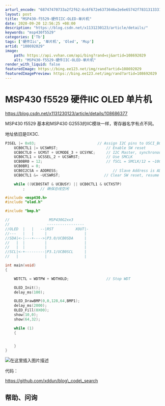 ```yaml
---
arturl_encode: "68747470733a2f2f62:6c6f672e6373646e2e6e65742f78313133313233303132332f:61727469636c652f64657461696c732f313038363932303239"
layout: post
title: "MSP430-f5529-硬件IIC-OLED-单片机"
date: 2020-09-20 12:56:25 +08:00
description: "https://blog.csdn.net/x1131230123/article/details/"
keywords: "msp430f5529"
categories: ['Tb']
tags: ['硬件Iic', '单片机', 'Oled', 'Msp']
artid: "108692029"
image:
    path: https://api.vvhan.com/api/bing?rand=sj&artid=108692029
    alt: "MSP430-f5529-硬件IIC-OLED-单片机"
render_with_liquid: false
featuredImage: https://bing.ee123.net/img/rand?artid=108692029
featuredImagePreview: https://bing.ee123.net/img/rand?artid=108692029
---
```


# MSP430 f5529 硬件IIC OLED 单片机

<https://blog.csdn.net/x1131230123/article/details/108686377>
  
MSP430 f5529 基本和MSP430 G2553的IIC模块一样，寄存器名字有点不同。
  
地址依旧是0X3C.

```c
P3SEL |= 0x03;                            // Assign I2C pins to USCI_B0
    UCB0CTL1 |= UCSWRST;                      // Enable SW reset
    UCB0CTL0 = UCMST + UCMODE_3 + UCSYNC;     // I2C Master, synchronous mode
    UCB0CTL1 = UCSSEL_2 + UCSWRST;            // Use SMCLK
    UCB0BR0 = 12;                             // fSCL = SMCLK/12 = ~100kHz
    UCB0BR1 = 0;
    UCB0I2CSA = ADDRESS;                         // Slave Address is ADDRESS
    UCB0CTL1 &= ~UCSWRST;                    // Clear SW reset, resume operation

    while ((UCB0STAT & UCBUSY) || UCB0CTL1 & UCTXSTP)
        ;       // 确保总线空闲

```

```c
#include <msp430.h>
#include "oled.h"

#include "bmp.h"

//                  MSP430G2xx3
//                 -----------------
//OLED  |   |   --|RST          XOUT|-
//---   |   |     |                 |
//SDA|<-|---+---->|P3.0/UCB0SDA     |
//   |  |         |                 |
//   |  |         |                 |
//SCL|<-+---------|P3.1/UCB0SCL     |
//   |            |                 |

int main(void)
{

    WDTCTL = WDTPW + WDTHOLD;                 // Stop WDT

    OLED_Init();
    delay_ms(100);

    OLED_DrawBMP(0,0,128,64,BMP1);
    delay_ms(2000);
    OLED_Fill(0X00);
    show(10,0);
    show(64,32);

    while (1)
    {


    }
}


```

![在这里插入图片描述](https://i-blog.csdnimg.cn/blog_migrate/7f5d6afea86642e125a7c1f91c5a392b.png#pic_center)
  
代码：
  
https://github.com/xddun/blog\_code\_search

## 帮助、问询